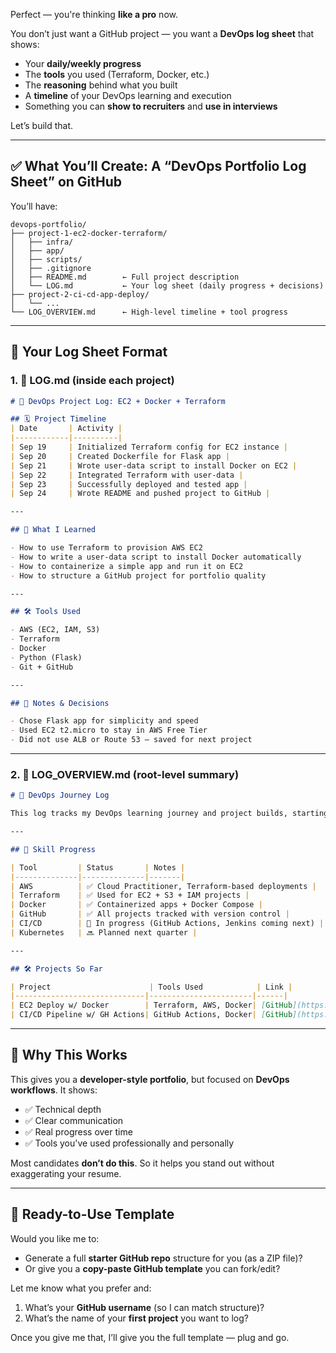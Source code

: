 Perfect — you're thinking **like a pro** now.

You don’t just want a GitHub project — you want a **DevOps log sheet** that shows:

* Your **daily/weekly progress**
* The **tools** you used (Terraform, Docker, etc.)
* The **reasoning** behind what you built
* A **timeline** of your DevOps learning and execution
* Something you can **show to recruiters** and **use in interviews**

Let’s build that.

---

## ✅ What You’ll Create: A “DevOps Portfolio Log Sheet” on GitHub

You’ll have:

```
devops-portfolio/
├── project-1-ec2-docker-terraform/
│   ├── infra/
│   ├── app/
│   ├── scripts/
│   ├── .gitignore
│   ├── README.md        ← Full project description
│   └── LOG.md           ← Your log sheet (daily progress + decisions)
├── project-2-ci-cd-app-deploy/
│   └── ...
└── LOG_OVERVIEW.md      ← High-level timeline + tool progress
```

---

## 📓 Your Log Sheet Format

### 1. 🔄 **LOG.md** (inside each project)

```markdown
# 🧾 DevOps Project Log: EC2 + Docker + Terraform

## 🗓️ Project Timeline
| Date       | Activity |
|------------|----------|
| Sep 19     | Initialized Terraform config for EC2 instance |
| Sep 20     | Created Dockerfile for Flask app |
| Sep 21     | Wrote user-data script to install Docker on EC2 |
| Sep 22     | Integrated Terraform with user-data |
| Sep 23     | Successfully deployed and tested app |
| Sep 24     | Wrote README and pushed project to GitHub |

---

## 💭 What I Learned

- How to use Terraform to provision AWS EC2
- How to write a user-data script to install Docker automatically
- How to containerize a simple app and run it on EC2
- How to structure a GitHub project for portfolio quality

---

## 🛠 Tools Used

- AWS (EC2, IAM, S3)
- Terraform
- Docker
- Python (Flask)
- Git + GitHub

---

## 📌 Notes & Decisions

- Chose Flask app for simplicity and speed
- Used EC2 t2.micro to stay in AWS Free Tier
- Did not use ALB or Route 53 — saved for next project
```

---

### 2. 📘 **LOG\_OVERVIEW\.md** (root-level summary)

```markdown
# 📘 DevOps Journey Log

This log tracks my DevOps learning journey and project builds, starting Sep 2025.

---

## 🧠 Skill Progress

| Tool         | Status       | Notes |
|--------------|--------------|-------|
| AWS          | ✅ Cloud Practitioner, Terraform-based deployments |
| Terraform    | ✅ Used for EC2 + S3 + IAM projects |
| Docker       | ✅ Containerized apps + Docker Compose |
| GitHub       | ✅ All projects tracked with version control |
| CI/CD        | 🔄 In progress (GitHub Actions, Jenkins coming next) |
| Kubernetes   | 🔜 Planned next quarter |

---

## 🛠 Projects So Far

| Project                      | Tools Used            | Link |
|-----------------------------|-----------------------|------|
| EC2 Deploy w/ Docker        | Terraform, AWS, Docker| [GitHub](https://github.com/your-username/project-1) |
| CI/CD Pipeline w/ GH Actions| GitHub Actions, Docker| [GitHub](https://github.com/your-username/project-2) |
```

---

## 🧩 Why This Works

This gives you a **developer-style portfolio**, but focused on **DevOps workflows**. It shows:

* ✅ Technical depth
* ✅ Clear communication
* ✅ Real progress over time
* ✅ Tools you've used professionally and personally

Most candidates **don’t do this**. So it helps you stand out without exaggerating your resume.

---

## 🎁 Ready-to-Use Template

Would you like me to:

* Generate a full **starter GitHub repo** structure for you (as a ZIP file)?
* Or give you a **copy-paste GitHub template** you can fork/edit?

Let me know what you prefer and:

1. What’s your **GitHub username** (so I can match structure)?
2. What’s the name of your **first project** you want to log?

Once you give me that, I’ll give you the full template — plug and go.